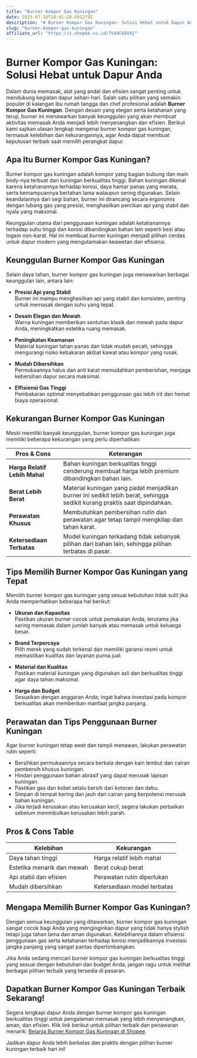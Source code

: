 ```yaml
---
title: "Burner Kompor Gas Kuningan"
date: 2025-07-18T10:41:28.691279Z
description: "# Burner Kompor Gas Kuningan: Solusi Hebat untuk Dapur Anda..."
slug: "burner-kompor-gas-kuningan"
affiliate_url: "https://s.shopee.co.id/7V44C68VX2"
---
```

# Burner Kompor Gas Kuningan: Solusi Hebat untuk Dapur Anda

Dalam dunia memasak, alat yang andal dan efisien sangat penting untuk mendukung kegiatan dapur sehari-hari. Salah satu pilihan yang semakin populer di kalangan ibu rumah tangga dan chef profesional adalah **Burner Kompor Gas Kuningan**. Dengan desain yang elegan serta ketahanan yang teruji, burner ini menawarkan banyak keunggulan yang akan membuat aktivitas memasak Anda menjadi lebih menyenangkan dan efisien. Berikut kami sajikan ulasan lengkap mengenai burner kompor gas kuningan, termasuk kelebihan dan kekurangannya, agar Anda dapat membuat keputusan terbaik saat memilih perangkat dapur.

## Apa Itu Burner Kompor Gas Kuningan?

Burner kompor gas kuningan adalah kompor yang bagian bubung dan main body-nya terbuat dari kuningan berkualitas tinggi. Bahan kuningan dikenal karena ketahanannya terhadap korosi, daya hantar panas yang merata, serta kemampuannya bertahan lama walaupun sering digunakan. Selain keandalannya dari segi bahan, burner ini dirancang secara ergonomis dengan lubang gas yang presisi, menghasilkan percikan api yang stabil dan nyala yang maksimal.

Keunggulan utama dari penggunaan kuningan adalah ketahanannya terhadap suhu tinggi dan korosi dibandingkan bahan lain seperti besi atau logam non-karat. Hal ini membuat burner kuningan menjadi pilihan cerdas untuk dapur modern yang mengutamakan keawetan dan efisiensi.

## Keunggulan Burner Kompor Gas Kuningan

Selain daya tahan, burner kompor gas kuningan juga menawarkan berbagai keunggulan lain, antara lain:

- **Presisi Api yang Stabil**  
  Burner ini mampu menghasilkan api yang stabil dan konsisten, penting untuk memasak dengan suhu yang tepat.

- **Desain Elegan dan Mewah**  
  Warna kuningan memberikan sentuhan klasik dan mewah pada dapur Anda, meningkatkan estetika ruang memasak.

- **Peningkatan Keamanan**  
  Material kuningan tahan panas dan tidak mudah pecah, sehingga mengurangi risiko kebakaran akibat kawat atau kompor yang rusak.

- **Mudah Dibersihkan**  
  Permukaannya halus dan anti karat memudahkan pembersihan, menjaga kebersihan dapur secara maksimal.

- **Effisiensi Gas Tinggi**  
  Pembakaran optimal menyebabkan penggunaan gas lebih irit dan hemat biaya operasional.

## Kekurangan Burner Kompor Gas Kuningan

Meski memiliki banyak keunggulan, burner kompor gas kuningan juga memiliki beberapa kekurangan yang perlu diperhatikan:

| **Pros & Cons** | **Keterangan** |
|------------------|----------------|
| **Harga Relatif Lebih Mahal** | Bahan kuningan berkualitas tinggi cenderung membuat harga lebih premium dibandingkan bahan lain. |
| **Berat Lebih Berat** | Material kuningan yang padat menjadikan burner ini sedikit lebih berat, sehingga sedikit kurang praktis saat dipindahkan. |
| **Perawatan Khusus** | Membutuhkan pembersihan rutin dan perawatan agar tetap tampil mengkilap dan tahan karat. |
| **Ketersediaan Terbatas** | Model kuningan terkadang tidak sebanyak pilihan dari bahan lain, sehingga pilihan terbatas di pasar. |

## Tips Memilih Burner Kompor Gas Kuningan yang Tepat

Memilih burner kompor gas kuningan yang sesuai kebutuhan tidak sulit jika Anda memperhatikan beberapa hal berikut:

- **Ukuran dan Kapasitas**  
  Pastikan ukuran burner cocok untuk pemakaian Anda, terutama jika sering memasak dalam jumlah banyak atau memasak untuk keluarga besar.

- **Brand Terpercaya**  
  Pilih merek yang sudah terkenal dan memiliki garansi resmi untuk memastikan kualitas dan layanan purna jual.

- **Material dan Kualitas**  
  Pastikan material kuningan yang digunakan asli dan berkualitas tinggi agar daya tahan maksimal.

- **Harga dan Budget**  
  Sesuaikan dengan anggaran Anda; ingat bahwa investasi pada kompor berkualitas akan memberikan manfaat jangka panjang.

## Perawatan dan Tips Penggunaan Burner Kuningan

Agar burner kuningan tetap awet dan tampil menawan, lakukan perawatan rutin seperti:

- Bersihkan permukaannya secara berkala dengan kain lembut dan cairan pembersih khusus kuningan.
- Hindari penggunaan bahan abrasif yang dapat merusak lapisan kuningan.
- Pastikan gas dan kobel selalu bersih dari kotoran dan debu.
- Simpan di tempat kering dan jauh dari cairan yang berpotensi merusak bahan kuningan.
- Jika terjadi kerusakan atau kerusakan kecil, segera lakukan perbaikan sebelum menimbulkan kerusakan lebih parah.

## Pros & Cons Table

| **Kelebihan** | **Kekurangan** |
|--------------|----------------|
| Daya tahan tinggi | Harga relatif lebih mahal |
| Estetika menarik dan mewah | Berat cukup berat |
| Api stabil dan efisien | Perawatan rutin diperlukan |
| Mudah dibersihkan | Ketersediaan model terbatas |

## Mengapa Memilih Burner Kompor Gas Kuningan?

Dengan semua keunggulan yang ditawarkan, burner kompor gas kuningan sangat cocok bagi Anda yang menginginkan dapur yang tidak hanya stylish tetapi juga tahan lama dan aman digunakan. Kelebihannya dalam efisiensi penggunaan gas serta ketahanan terhadap korosi menjadikannya investasi jangka panjang yang sangat pantas dipertimbangkan.

Jika Anda sedang mencari burner kompor gas kuningan berkualitas tinggi yang sesuai dengan kebutuhan dan budget Anda, jangan ragu untuk melihat berbagai pilihan terbaik yang tersedia di pasaran.

## Dapatkan Burner Kompor Gas Kuningan Terbaik Sekarang!

Segera lengkapi dapur Anda dengan burner kompor gas kuningan berkualitas tinggi untuk pengalaman memasak yang lebih menyenangkan, aman, dan efisien. Klik link berikut untuk pilihan terbaik dan penawaran menarik: [Belanja Burner Kompor Gas Kuningan di Shopee](https://s.shopee.co.id/7V44C68VX2).

Jadikan dapur Anda lebih berkelas dan praktis dengan pilihan burner kuningan terbaik hari ini!